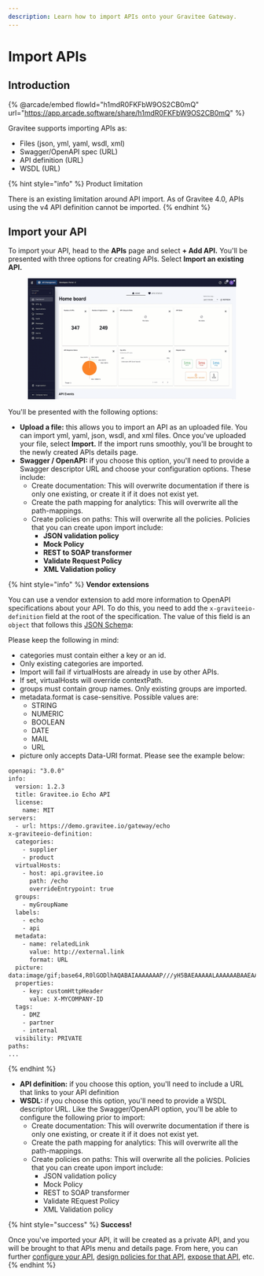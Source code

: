 ```yaml
---
description: Learn how to import APIs onto your Gravitee Gateway.
---
```


# Import APIs

## Introduction

{% @arcade/embed flowId="h1mdR0FKFbW9OS2CB0mQ" url="https://app.arcade.software/share/h1mdR0FKFbW9OS2CB0mQ" %}

Gravitee supports importing APIs as:

* Files (json, yml, yaml, wsdl, xml)
* Swagger/OpenAPI spec (URL)
* API definition (URL)
* WSDL (URL)

{% hint style="info" %}
Product limitation

There is an existing limitation around API import. As of Gravitee 4.0, APIs using the v4  API definition cannot be imported.
{% endhint %}

## Import your API

To import your API, head to the **APIs** page and select **+ Add API.** You'll be presented with three options for creating APIs. Select **Import an existing API.**&#x20;

<figure><img src="../../.gitbook/assets/Import API first steps.gif" alt=""><figcaption></figcaption></figure>

You'll be presented with the following options:

* **Upload a file:** this allows you to import an API as an uploaded file. You can import yml, yaml, json, wsdl, and xml files. Once you've uploaded your file, select **Import.** If the import runs smoothly, you'll be brought to the newly created APIs details page.&#x20;
* **Swagger / OpenAPI:** if you choose this option, you'll need to provide a Swagger descriptor URL and choose your configuration options. These include:
  * Create documentation: This will overwrite documentation if there is only one existing, or create it if it does not exist yet.
  * Create the path mapping for analytics: This will overwrite all the path-mappings.
  * Create policies on paths: This will overwrite all the policies. Policies that you can create upon import include:
    * **JSON validation policy**
    * **Mock Policy**
    * **REST to SOAP transformer**
    * **Validate Request Policy**
    * **XML Validation policy**

{% hint style="info" %}
**Vendor extensions**

You can use a vendor extension to add more information to OpenAPI specifications about your API. To do this, you need to add the `x-graviteeio-definition` field at the root of the specification. The value of this field is an `object` that follows this [JSON Schem](https://raw.githubusercontent.com/gravitee-io/gravitee-api-management/master/gravitee-apim-rest-api/gravitee-apim-rest-api-service/src/main/resources/schema/xGraviteeIODefinition.json)a:

Please keep the following in mind:

* categories must contain either a key or an id.&#x20;
* Only existing categories are imported.
* Import will fail if virtualHosts are already in use by other APIs.
* If set, virtualHosts will override contextPath.
* groups must contain group names. Only existing groups are imported.
* metadata.format is case-sensitive. Possible values are:
  * STRING
  * NUMERIC
  * BOOLEAN
  * DATE
  * MAIL
  * URL
* picture only accepts Data-URI format. Please see the example below:



```
openapi: "3.0.0"
info:
  version: 1.2.3
  title: Gravitee.io Echo API
  license:
    name: MIT
servers:
  - url: https://demo.gravitee.io/gateway/echo
x-graviteeio-definition:
  categories:
    - supplier
    - product
  virtualHosts:
    - host: api.gravitee.io
      path: /echo
      overrideEntrypoint: true
  groups:
    - myGroupName
  labels:
    - echo
    - api
  metadata:
    - name: relatedLink
      value: http://external.link
      format: URL
  picture: data:image/gif;base64,R0lGODlhAQABAIAAAAAAAP///yH5BAEAAAAALAAAAAABAAEAAAIBRAA7
  properties:
    - key: customHttpHeader
      value: X-MYCOMPANY-ID
  tags:
    - DMZ
    - partner
    - internal
  visibility: PRIVATE
paths:
...
```


{% endhint %}

* **API definition:** if you choose this option, you'll need to include a URL that links to your API definition&#x20;
* **WSDL:** if you choose this option, you'll need to provide a WSDL descriptor URL. Like the Swagger/OpenAPI option, you'll be able to configure the following prior to import:
  * Create documentation: This will overwrite documentation if there is only one existing, or create it if it does not exist yet.
  * Create the path mapping for analytics: This will overwrite all the path-mappings.
  * Create policies on paths: This will overwrite all the policies. Policies that you can create upon import include:
    * JSON validation policy
    * Mock Policy
    * REST to SOAP transformer
    * Validate REquest Policy
    * XML Validation policy

{% hint style="success" %}
**Success!**

Once you've imported your API, it will be created as a private API, and you will be brought to that APIs menu and details page. From here, you can further [configure your API](../api-configuration/), [design policies for that API](../policy-design/), [expose that API](../api-exposure-plans-applications-and-subscriptions/), etc.
{% endhint %}
